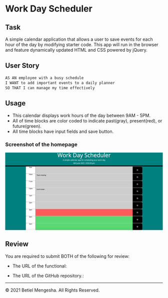 # Work Day Scheduler

## Task

A simple calendar application that allows a user to save events for each hour of the day by modifying starter code. This app will run in the browser and feature dynamically updated HTML and CSS powered by jQuery.



## User Story

```
AS AN employee with a busy schedule
I WANT to add important events to a daily planner
SO THAT I can manage my time effectively
```


## Usage

* This calendar displays work hours of the day between 9AM - 5PM.
* All of time blocks are color coded to indicate past(gray), present(red), or future(green).
* All time blocks have input fields and save button. 




### Screenshot of the homepage



![day planner demo](./Assets/screenshot.png)





## Review

You are required to submit BOTH of the following for review:

* The URL of the functional:

* The URL of the GitHub repository.:

- - -
© 2021 Betiel Mengesha. All Rights Reserved.
